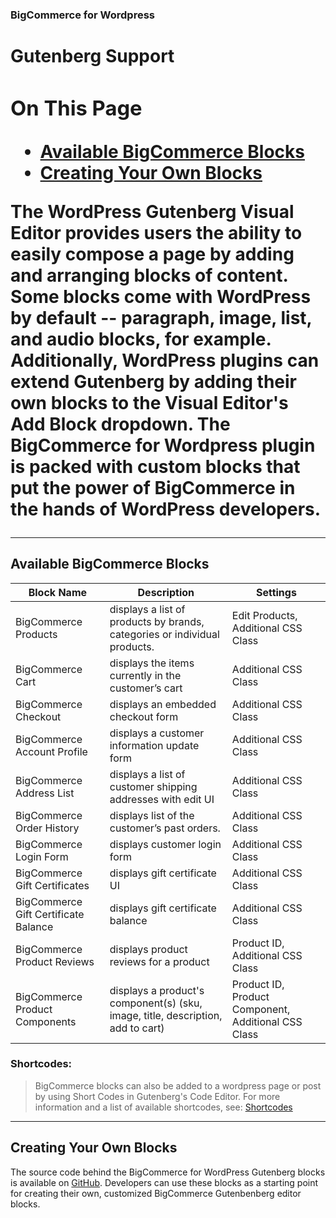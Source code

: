 <div><h3 class="sub-docs-type" id="bigcommerce-for-wordpress">BigCommerce for Wordpress</h3>
<h1 class="sub-docs-title" id="introduction">Gutenberg Support
<div class="otp" id="no-index">
	<h3> On This Page </h3>
	<ul>
        <li><a href="#available-bigcommerce-blocks">Available BigCommerce Blocks</a></li>
        <li><a href="#creating-your-own-blocks">Creating Your Own Blocks</a></li>
	</ul>
</div>

The WordPress Gutenberg Visual Editor provides users the ability to easily compose a page by adding and arranging blocks of content. Some blocks come with WordPress by default -- paragraph, image, list, and audio blocks, for example. Additionally, WordPress plugins can extend Gutenberg by adding their own blocks to the Visual Editor's Add Block dropdown. The BigCommerce for Wordpress plugin is packed with custom blocks that put the power of BigCommerce in the hands of WordPress developers.

---

## Available BigCommerce Blocks

| Block Name                           | Description                                                                     | Settings                                            |
|--------------------------------------|---------------------------------------------------------------------------------|-----------------------------------------------------|
| BigCommerce Products                 | displays a list of products by brands, categories or individual products.       | Edit Products, Additional CSS Class                 |
| BigCommerce Cart                     | displays the items currently in the customer’s cart                             | Additional CSS Class                                |
| BigCommerce Checkout                 | displays an embedded checkout form                                              | Additional CSS Class                                |
| BigCommerce Account Profile          | displays a customer information update form                                     | Additional CSS Class                                |
| BigCommerce Address List             | displays a list of customer shipping addresses with edit UI                     | Additional CSS Class                                |
| BigCommerce Order History            | displays list of the customer’s past orders.                                    | Additional CSS Class                                |
| BigCommerce Login Form               | displays customer login form                                                    | Additional CSS Class                                |
| BigCommerce Gift Certificates        | displays gift certificate UI                                                    | Additional CSS Class                                |
| BigCommerce Gift Certificate Balance | displays gift certificate balance                                               | Additional CSS Class                                |
| BigCommerce Product Reviews          | displays product reviews for a product                                          | Product ID, Additional CSS Class                    |
| BigCommerce Product Components       | displays a product's component(s) (sku, image, title, description, add to cart) | Product ID, Product Component, Additional CSS Class |

<div class="HubBlock--callout">
<div class="CalloutBlock--info">
<div class="HubBlock-content">
    
<!-- theme: {{callout_type}} -->

### Shortcodes:
> BigCommerce blocks can also be added to a wordpress page or post by using Short Codes in Gutenberg's Code Editor. For more information and a list of available shortcodes, see: [Shortcodes](https://developer.bigcommerce.com/bigcommerce-for-wordpress/setup/shortcodes)

</div>
</div>
</div>

---

## Creating Your Own Blocks

The source code behind the BigCommerce for WordPress Gutenberg blocks is available on [GitHub](https://github.com/bigcommerce/bigcommerce-for-wordpress/tree/master/src/BigCommerce/Editor/Gutenberg/Blocks). Developers can use these blocks as a starting point for creating their own, customized BigCommerce Gutenbenberg editor blocks.
